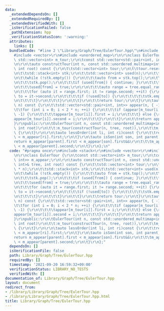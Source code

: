 ```yaml
---
data:
  _extendedDependsOn: []
  _extendedRequiredBy: []
  _extendedVerifiedWith: []
  _isVerificationFailed: false
  _pathExtension: hpp
  _verificationStatusIcon: ':warning:'
  attributes:
    links: []
  bundledCode: "#line 2 \"Library/Graph/Tree/EulerTour.hpp\"\n#include <stack>\r\n\
    #include <vector>\r\n#include <unordered_map>\r\n\r\nclass EulerTour {\r\n\tconst\
    \ std::vector<int> m_tour;\r\n\tconst std::vector<std::pair<int, int>> m_appear;\r\
    \n\r\n\tauto constructTour(int n, const std::unordered_multimap<int, int>& tree,\
    \ int root) const {\r\n\t\tstd::vector<int> tour;\r\n\t\ttour.reserve(2 * n);\r\
    \n\t\tstd::stack<int> stk;\r\n\t\tstd::vector<int> used(n);\r\n\t\tstk.emplace(root);\r\
    \n\t\twhile (!stk.empty()) {\r\n\t\t\tauto from = stk.top();\r\n\t\t\ttour.emplace_back(from);\r\
    \n\t\t\tstk.pop();\r\n\t\t\tif (used[from]) { continue; }\r\n\t\t\tstk.emplace(from);\r\
    \n\t\t\tused[from] = true;\r\n\r\n\t\t\tauto range = tree.equal_range(from);\r\
    \n\t\t\tfor (auto it = range.first; it != range.second; ++it) {\r\n\t\t\t\tauto\
    \ to = it->second;\r\n\t\t\t\tif (!used[to]) {\r\n\t\t\t\t\tstk.emplace(to);\r\
    \n\t\t\t\t}\r\n\t\t\t}\r\n\t\t}\r\n\t\treturn tour;\r\n\t}\r\n\tauto constructAppear(int\
    \ n) const {\r\n\t\tstd::vector<std::pair<int, int>> appear(n, { -1,-1 });\r\n\
    \t\tfor (int i = 0; i < 2 * n; ++i) {\r\n\t\t\tif (appear[m_tour[i]].first ==\
    \ -1) {\r\n\t\t\t\tappear[m_tour[i]].first = i;\r\n\t\t\t} else {\r\n\t\t\t\t\
    appear[m_tour[i]].second = i;\r\n\t\t\t}\r\n\t\t}\r\n\t\treturn appear;\r\n\t\
    }\r\npublic:\r\n\tEulerTour(int n, const std::unordered_multimap<int, int>& tree,\
    \ int root)\r\n\t\t:m_tour(constructTour(n, tree, root)),\r\n\t\tm_appear(constructAppear(n))\
    \ {\r\n\t}\r\n\r\n\tauto lessOrder(int li, int ri)const {\r\n\t\treturn m_appear[li].first\
    \ < m_appear[ri].first;\r\n\t}\r\n\tauto isSon(int son, int parent) {\r\n\t\t\
    return m_appear[parent].first < m_appear[son].first&&\r\n\t\t\tm_appear[son].second\
    \ < m_appear[parent].second;\r\n\t}\r\n};\n"
  code: "#pragma once\r\n#include <stack>\r\n#include <vector>\r\n#include <unordered_map>\r\
    \n\r\nclass EulerTour {\r\n\tconst std::vector<int> m_tour;\r\n\tconst std::vector<std::pair<int,\
    \ int>> m_appear;\r\n\r\n\tauto constructTour(int n, const std::unordered_multimap<int,\
    \ int>& tree, int root) const {\r\n\t\tstd::vector<int> tour;\r\n\t\ttour.reserve(2\
    \ * n);\r\n\t\tstd::stack<int> stk;\r\n\t\tstd::vector<int> used(n);\r\n\t\tstk.emplace(root);\r\
    \n\t\twhile (!stk.empty()) {\r\n\t\t\tauto from = stk.top();\r\n\t\t\ttour.emplace_back(from);\r\
    \n\t\t\tstk.pop();\r\n\t\t\tif (used[from]) { continue; }\r\n\t\t\tstk.emplace(from);\r\
    \n\t\t\tused[from] = true;\r\n\r\n\t\t\tauto range = tree.equal_range(from);\r\
    \n\t\t\tfor (auto it = range.first; it != range.second; ++it) {\r\n\t\t\t\tauto\
    \ to = it->second;\r\n\t\t\t\tif (!used[to]) {\r\n\t\t\t\t\tstk.emplace(to);\r\
    \n\t\t\t\t}\r\n\t\t\t}\r\n\t\t}\r\n\t\treturn tour;\r\n\t}\r\n\tauto constructAppear(int\
    \ n) const {\r\n\t\tstd::vector<std::pair<int, int>> appear(n, { -1,-1 });\r\n\
    \t\tfor (int i = 0; i < 2 * n; ++i) {\r\n\t\t\tif (appear[m_tour[i]].first ==\
    \ -1) {\r\n\t\t\t\tappear[m_tour[i]].first = i;\r\n\t\t\t} else {\r\n\t\t\t\t\
    appear[m_tour[i]].second = i;\r\n\t\t\t}\r\n\t\t}\r\n\t\treturn appear;\r\n\t\
    }\r\npublic:\r\n\tEulerTour(int n, const std::unordered_multimap<int, int>& tree,\
    \ int root)\r\n\t\t:m_tour(constructTour(n, tree, root)),\r\n\t\tm_appear(constructAppear(n))\
    \ {\r\n\t}\r\n\r\n\tauto lessOrder(int li, int ri)const {\r\n\t\treturn m_appear[li].first\
    \ < m_appear[ri].first;\r\n\t}\r\n\tauto isSon(int son, int parent) {\r\n\t\t\
    return m_appear[parent].first < m_appear[son].first&&\r\n\t\t\tm_appear[son].second\
    \ < m_appear[parent].second;\r\n\t}\r\n};"
  dependsOn: []
  isVerificationFile: false
  path: Library/Graph/Tree/EulerTour.hpp
  requiredBy: []
  timestamp: '2021-09-20 16:59:32+09:00'
  verificationStatus: LIBRARY_NO_TESTS
  verifiedWith: []
documentation_of: Library/Graph/Tree/EulerTour.hpp
layout: document
redirect_from:
- /library/Library/Graph/Tree/EulerTour.hpp
- /library/Library/Graph/Tree/EulerTour.hpp.html
title: Library/Graph/Tree/EulerTour.hpp
---
```


